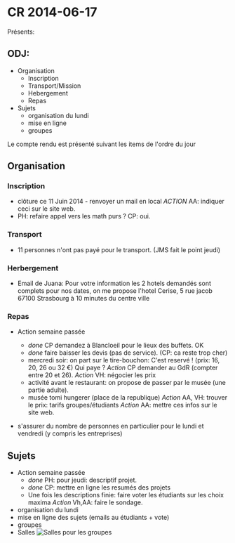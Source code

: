 CR 2014-06-17
=============

Présents:


## ODJ:
 - Organisation
   - Inscription
   - Transport/Mission
   - Hebergement
   - Repas
 - Sujets
   - organisation du lundi
   - mise en ligne
   - groupes

Le compte rendu est présenté suivant les items de l'ordre du jour

## Organisation

### Inscription
 - clôture ce 11 Juin 2014 - renvoyer un mail en local _ACTION_ AA: indiquer
   ceci sur le site web.
 - PH: refaire appel vers les math purs ? CP: oui.

### Transport
 - 11 personnes n'ont pas payé pour le transport. (JMS fait le point jeudi)

### Herbergement

 - Email de Juana: Pour votre information les 2 hotels demandés sont complets
pour nos dates, on me propose l'hotel Cerise, 5 rue jacob 67100 Strasbourg à
10 minutes du centre ville


### Repas
 - Action semaine passée
   -  *done* CP demandez à Blancloeil pour le lieux des buffets. OK
   -  *done* faire baisser les devis (pas de service). (CP: ca reste trop cher)
   - mercredi soir: on part sur le tire-bouchon: C'est reservé ! (prix: 16, 20, 26 ou 32 €)
	Qui paye ? _Action_ CP demander au GdR (compter entre 20 et 26).
	_Action_ VH: négocier les prix
   - activité avant le restaurant: on propose de passer par le musée (une partie adulte).
 	- musée tomi hungerer (place de la republique) _Action_ AA, VH: trouver le prix: tarifs groupes/étudiants _Action_ AA: mettre ces infos sur le site web.

 - s'assurer du nombre de personnes en particulier pour le lundi et vendredi
   (y compris les entreprises)

## Sujets ##

 - Action semaine passée
	- _done_ PH: pour jeudi: descriptif projet.
	- _done_ CP: mettre en ligne les resumés des projets
	- Une fois les descriptions finie: faire voter les étudiants sur les choix
	  maxima _Action_ Vh,AA: faire le sondage.
 - organisation du lundi
 - mise en ligne des sujets (emails au étudiants + vote)
 - groupes
- Salles
  ![Salles pour les groupes](/cemosis/seme2014-organisation/Images/salles-seme.png "Salles")
